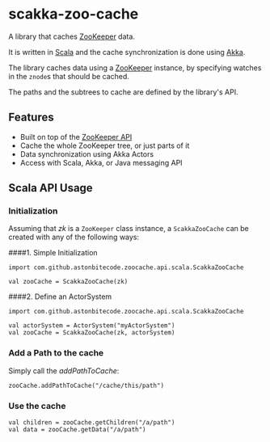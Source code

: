 # scakka-zoo-cache

A library that caches [ZooKeeper](http://zookeeper.apache.org/) data.

It is written in [Scala](http://www.scala-lang.org/) and the cache synchronization is done using [Akka](http://www.akka.io).

The library caches data using a [ZooKeeper](http://zookeeper.apache.org/doc/r3.4.9/api/index.html) instance, by specifying watches in the `znode`s that should be cached.

The paths and the subtrees to cache are defined by the library's API.

## Features

* Built on top of the [ZooKeeper API](http://zookeeper.apache.org/doc/r3.4.9/api/)
* Cache the whole ZooKeeper tree, or just parts of it
* Data synchronization using Akka Actors
* Access with Scala, Akka, or Java messaging API

## Scala API Usage

### Initialization

Assuming that _zk_ is a `ZooKeeper` class instance, a `ScakkaZooCache` can be created with any of the following ways:

####1.  Simple Initialization

```
import com.github.astonbitecode.zoocache.api.scala.ScakkaZooCache

val zooCache = ScakkaZooCache(zk)
```
####2. Define an ActorSystem

```
import com.github.astonbitecode.zoocache.api.scala.ScakkaZooCache

val actorSystem = ActorSystem("myActorSystem")
val zooCache = ScakkaZooCache(zk, actorSystem)
```

### Add a Path to the cache

Simply call the _addPathToCache_:

`zooCache.addPathToCache("/cache/this/path")`

### Use the cache

```
val children = zooCache.getChildren("/a/path")
val data = zooCache.getData("/a/path")
```

